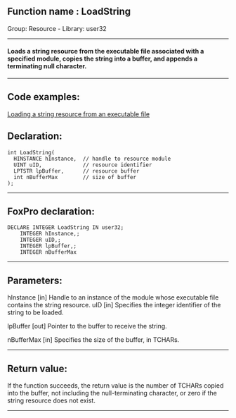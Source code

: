 
## Function name : LoadString
Group: Resource - Library: user32    
***  


#### Loads a string resource from the executable file associated with a specified module, copies the string into a buffer, and appends a terminating null character.
***  


## Code examples:
[Loading a string resource from an executable file](../../samples/sample_213.md)  

## Declaration:
```foxpro  
int LoadString(
  HINSTANCE hInstance,  // handle to resource module
  UINT uID,             // resource identifier
  LPTSTR lpBuffer,      // resource buffer
  int nBufferMax        // size of buffer
);  
```  
***  


## FoxPro declaration:
```foxpro  
DECLARE INTEGER LoadString IN user32;
	INTEGER hInstance,;
	INTEGER uID,;
	INTEGER lpBuffer,;
	INTEGER nBufferMax  
```  
***  


## Parameters:
hInstance 
[in] Handle to an instance of the module whose executable file contains the string resource. 
uID 
[in] Specifies the integer identifier of the string to be loaded. 

lpBuffer 
[out] Pointer to the buffer to receive the string. 

nBufferMax 
[in] Specifies the size of the buffer, in TCHARs.   
***  


## Return value:
If the function succeeds, the return value is the number of TCHARs copied into the buffer, not including the null-terminating character, or zero if the string resource does not exist.   
***  

